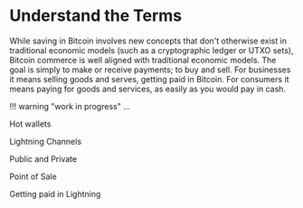 <!--
Lord Jesus Christ
Son of God
Have mercy on me, a sinner
-->

# Understand the Terms

While saving in Bitcoin involves
 new concepts
 that don't otherwise exist in
 traditional economic models
 (such as a cryptographic ledger or UTXO sets),
 Bitcoin commerce 
 is well aligned with
 traditional economic models.
The goal is simply to make
 or receive payments;
 to buy and sell.
For businesses it means
 selling goods and serves,
 getting paid in Bitcoin.
For consumers it means
 paying for goods and services,
 as easily as you would
 pay in cash.



!!! warning "work in progress"
...

Hot wallets

Lightning Channels

Public and Private

Point of Sale

Getting paid in Lightning






